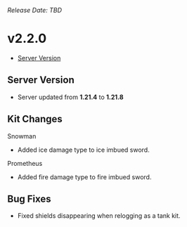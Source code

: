 _Release Date: TBD_

# v2.2.0

- [Server Version](#server-version)

## Server Version

- Server updated from **1.21.4** to **1.21.8**

## Kit Changes

Snowman

- Added ice damage type to ice imbued sword.

Prometheus

- Added fire damage type to fire imbued sword.

## Bug Fixes

- Fixed shields disappearing when relogging as a tank kit.
